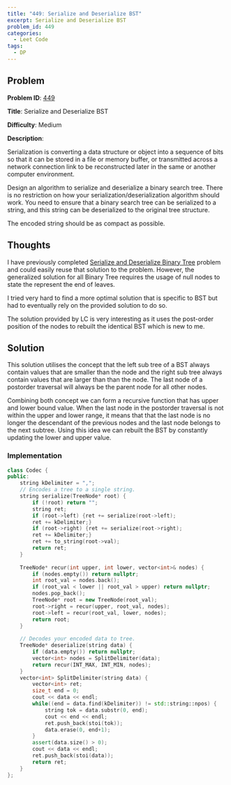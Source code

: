 ```yaml
---
title: "449: Serialize and Deserialize BST"
excerpt: Serialize and Deserialize BST
problem_id: 449
categories:
  - Leet Code
tags:
  - DP
---
```


## Problem

**Problem ID**: [449](https://leetcode.com/problems/serialize-and-deserialize-bst/)

**Title**: Serialize and Deserialize BST

**Difficulty**: Medium

**Description**:

Serialization is converting a data structure or object into a sequence of bits 
so that it can be stored in a file or memory buffer, or transmitted across a 
network connection link to be reconstructed later in the same or another computer environment.

Design an algorithm to serialize and deserialize a binary search tree. There is 
no restriction on how your serialization/deserialization algorithm should work. 
You need to ensure that a binary search tree can be serialized to a string, and this string can be deserialized to the original tree structure.

The encoded string should be as compact as possible.

## Thoughts

I have previously completed [Serialize and Deserialize Binary Tree](https://leetcode.com/problems/serialize-and-deserialize-binary-tree/)
problem and could easily reuse that solution to the problem. However, the  
generalized solution for all Binary Tree requires the usage of null nodes
to state the represent the end of leaves.

I tried very hard to find a more optimal solution that is specific to BST
but had to eventually rely on the provided solution to do so.

The solution provided by LC is very interesting as it uses the post-order
position of the nodes to rebuilt the identical BST which is new to me.

## Solution

This solution utilises the concept that the left sub tree of a BST always contain values
that are smaller than the node and the right sub tree always contain values that are
larger than than the node. The last node of a postorder traversal will always 
be the parent node for all other nodes.

Combining both concept we can form a recursive function that has upper and lower bound value.
When the last node in the postorder traversal is not within the upper and lower range, it means
that that the last node is no longer the descendant of the previous nodes and the last node
belongs to the next subtree. Using this idea we can rebuilt the BST by constantly updating the
lower and upper value.


### Implementation

```cpp
class Codec {
public:
    string kDelimiter = ",";
    // Encodes a tree to a single string.
    string serialize(TreeNode* root) {
        if (!root) return "";
        string ret;
        if (root->left) {ret += serialize(root->left);
        ret += kDelimiter;}
        if (root->right) {ret += serialize(root->right);
        ret += kDelimiter;}
        ret += to_string(root->val);
        return ret;
    }
    
    TreeNode* recur(int upper, int lower, vector<int>& nodes) {
        if (nodes.empty()) return nullptr;
        int root_val = nodes.back();
        if (root_val < lower || root_val > upper) return nullptr;
        nodes.pop_back();
        TreeNode* root = new TreeNode(root_val);
        root->right = recur(upper, root_val, nodes);
        root->left = recur(root_val, lower, nodes);
        return root;
    }
    
    // Decodes your encoded data to tree.
    TreeNode* deserialize(string data) {
        if (data.empty()) return nullptr;
        vector<int> nodes = SplitDelimiter(data);
        return recur(INT_MAX, INT_MIN, nodes);
    }
    vector<int> SplitDelimiter(string data) {
        vector<int> ret;
        size_t end = 0;
        cout << data << endl;
        while((end = data.find(kDelimiter)) != std::string::npos) {
            string tok = data.substr(0, end);
            cout << end << endl;
            ret.push_back(stoi(tok));
            data.erase(0, end+1);
        }
        assert(data.size() > 0);
        cout << data << endl;
        ret.push_back(stoi(data));
        return ret;
    }
};
```
